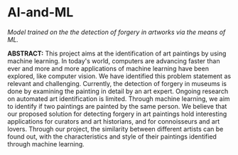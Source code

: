 # AI-and-ML
_Model trained on the the detection of forgery in artworks via the means of ML._

**ABSTRACT:** This project aims at the identification of art paintings by using machine learning. In today's world,
computers are advancing faster than ever and more and more applications of machine learning have been explored, like
computer vision. We have identified this problem statement as relevant and challenging. Currently, the detection of forgery
in museums is done by examining the painting in detail by an art expert. Ongoing research on automated art
identification is limited. Through machine learning, we aim to identify if two paintings are painted by the same person.
We believe that our proposed solution for detecting forgery in art paintings hold interesting applications for curators
and art historians, and for connoisseurs and art lovers. Through our project, the similarity between different artists
can be found out, with the characteristics and style of their paintings identified through machine learning.
